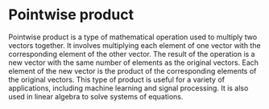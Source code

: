 # Pointwise product

Pointwise product is a type of mathematical operation used to multiply two vectors together. It involves multiplying each element of one vector with the corresponding element of the other vector. The result of the operation is a new vector with the same number of elements as the original vectors. Each element of the new vector is the product of the corresponding elements of the original vectors. This type of product is useful for a variety of applications, including machine learning and signal processing. It is also used in linear algebra to solve systems of equations.
